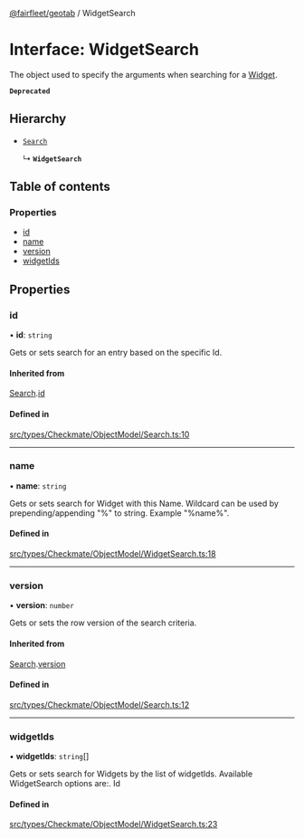 [@fairfleet/geotab](../README.md) / WidgetSearch

# Interface: WidgetSearch

The object used to specify the
 arguments when searching for a [Widget](Widget.md).

**`Deprecated`**

## Hierarchy

- [`Search`](Search.md)

  ↳ **`WidgetSearch`**

## Table of contents

### Properties

- [id](WidgetSearch.md#id)
- [name](WidgetSearch.md#name)
- [version](WidgetSearch.md#version)
- [widgetIds](WidgetSearch.md#widgetids)

## Properties

### id

• **id**: `string`

Gets or sets search for an entry based on the specific Id.

#### Inherited from

[Search](Search.md).[id](Search.md#id)

#### Defined in

[src/types/Checkmate/ObjectModel/Search.ts:10](https://github.com/fairfleet/geotab/blob/ff38bfc/src/types/Checkmate/ObjectModel/Search.ts#L10)

___

### name

• **name**: `string`

Gets or sets search for Widget with this Name. Wildcard can be used by prepending/appending "%" to
 string. Example "%name%".

#### Defined in

[src/types/Checkmate/ObjectModel/WidgetSearch.ts:18](https://github.com/fairfleet/geotab/blob/ff38bfc/src/types/Checkmate/ObjectModel/WidgetSearch.ts#L18)

___

### version

• **version**: `number`

Gets or sets the row version of the search criteria.

#### Inherited from

[Search](Search.md).[version](Search.md#version)

#### Defined in

[src/types/Checkmate/ObjectModel/Search.ts:12](https://github.com/fairfleet/geotab/blob/ff38bfc/src/types/Checkmate/ObjectModel/Search.ts#L12)

___

### widgetIds

• **widgetIds**: `string`[]

Gets or sets search for Widgets by the list of widgetIds. Available WidgetSearch options are:.
 <list><item><description>Id</description></item></list>

#### Defined in

[src/types/Checkmate/ObjectModel/WidgetSearch.ts:23](https://github.com/fairfleet/geotab/blob/ff38bfc/src/types/Checkmate/ObjectModel/WidgetSearch.ts#L23)

